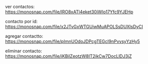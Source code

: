 ver contactos: https://monosnap.com/file/lRO8xATl4eket30iWlo17Yfc9YJEHp

contacto por id: https://monosnap.com/file/x2JTvGxWTGUiwMuAPOLSsDUXlsDyCI

agregar contactto: https://monosnap.com/file/pImnUOdoJDPcgTEGcI9nPvvsyYzHy5

eliminar contacto: https://monosnap.com/file/iKBilZeotzW8IT2ikCw7DocLlDJ3jZ
